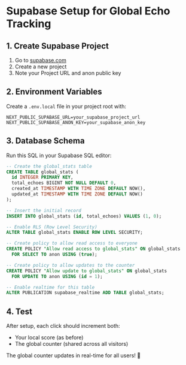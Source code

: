 # Supabase Setup for Global Echo Tracking

## 1. Create Supabase Project
1. Go to [supabase.com](https://supabase.com)
2. Create a new project
3. Note your Project URL and anon public key

## 2. Environment Variables
Create a `.env.local` file in your project root with:
```
NEXT_PUBLIC_SUPABASE_URL=your_supabase_project_url
NEXT_PUBLIC_SUPABASE_ANON_KEY=your_supabase_anon_key
```

## 3. Database Schema
Run this SQL in your Supabase SQL editor:

```sql
-- Create the global_stats table
CREATE TABLE global_stats (
  id INTEGER PRIMARY KEY,
  total_echoes BIGINT NOT NULL DEFAULT 0,
  created_at TIMESTAMP WITH TIME ZONE DEFAULT NOW(),
  updated_at TIMESTAMP WITH TIME ZONE DEFAULT NOW()
);

-- Insert the initial record
INSERT INTO global_stats (id, total_echoes) VALUES (1, 0);

-- Enable RLS (Row Level Security)
ALTER TABLE global_stats ENABLE ROW LEVEL SECURITY;

-- Create policy to allow read access to everyone
CREATE POLICY "Allow read access to global_stats" ON global_stats
  FOR SELECT TO anon USING (true);

-- Create policy to allow updates to the counter
CREATE POLICY "Allow update to global_stats" ON global_stats
  FOR UPDATE TO anon USING (id = 1);

-- Enable realtime for this table
ALTER PUBLICATION supabase_realtime ADD TABLE global_stats;
```

## 4. Test
After setup, each click should increment both:
- Your local score (as before)
- The global counter (shared across all visitors)

The global counter updates in real-time for all users! 🚀 